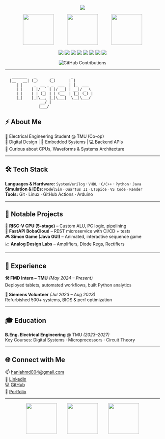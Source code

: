 <!-- 🎛️ Custom GitHub Profile README: Interactive x Code Editor Mix -->

<!-- DYNAMIC TOP LINE -->
<p align="center">
  <img src="https://readme-typing-svg.demolab.com/?lines=Hey%2C%20I'm%20Hani%20Ahmed!;Digital%20Systems%20Engineer%20in%20Training;Always%20Learning%20%26%20Building!&font=Fira%20Code&center=true&width=550&height=50">
</p>

<!-- CLEAN SPACED OUT GIFS -->
<p align="center">
  <img src="https://media.giphy.com/media/iIqmM5tTjmpOB9mpbn/giphy.gif" width="100" style="margin: 0 20px;"/>
  <img src="https://media.giphy.com/media/LMt9638dO8dftAjtco/giphy.gif" width="100" style="margin: 0 20px;"/>
  <img src="https://media.giphy.com/media/2IudUHdI075HL02Pkk/giphy.gif" width="100" style="margin: 0 20px;"/>
</p>

<!-- BADGES SECTION -->
<p align="center">
  <img src="https://img.shields.io/badge/Python-3670A0?style=for-the-badge&logo=python&logoColor=ffdd54"/>
  <img src="https://img.shields.io/badge/C-00599C?style=for-the-badge&logo=c&logoColor=white"/>
  <img src="https://img.shields.io/badge/C++-004482?style=for-the-badge&logo=c%2B%2B&logoColor=white"/>
  <img src="https://img.shields.io/badge/Java-ED8B00?style=for-the-badge&logo=java&logoColor=white"/>
  <img src="https://img.shields.io/badge/SystemVerilog-000000?style=for-the-badge"/>
  <img src="https://img.shields.io/badge/VHDL-453C5C?style=for-the-badge"/>
  <img src="https://img.shields.io/badge/Arduino-00979D?style=for-the-badge&logo=arduino&logoColor=white"/>
  <img src="https://img.shields.io/badge/Linux-FCC624?style=for-the-badge&logo=linux&logoColor=black"/>
</p>

<!-- CONTRIBUTIONS (default GitHub graph) -->
<p align="center">
  <img src="https://activity-graph.herokuapp.com/graph?username=Airlles&theme=github-compact" alt="GitHub Contributions" />
</p>

---

<!-- CODE-EDITOR STYLE README SECTION -->

```ascii
   _______   _       _        _          
  |__   __| (_)     (_)      | |         
     | |     _  __ _ _  ___  | |_  ___   
     | |    | |/ _` | |/ __| | __|/ _ \  
     | |    | | (_| | | (__  | |_| (_) | 
     |_|    |_|\__, |_|\___|  \__|\___/  
                __/ |                    
               |___/                     
```

## ⚡ About Me

🔬 Electrical Engineering Student @ TMU (Co-op)  
🔧 Digital Design | 🧪 Embedded Systems | 💻 Backend APIs  
🎯 Curious about CPUs, Waveforms & Systems Architecture

---

## 🛠️ Tech Stack

**Languages & Hardware:** `SystemVerilog` · `VHDL` · `C/C++` · `Python` · `Java`  
**Simulation & IDEs:** `ModelSim` · `Quartus II` · `LTSpice` · `VS Code` · `Render`  
**Tools:** Git · Linux · GitHub Actions · Arduino

---

## 🧪 Notable Projects

🧠 **RISC-V CPU (5-stage)** – Custom ALU, PC logic, pipelining  
📡 **FastAPI BobaCloud** – REST microservice with CI/CD + tests  
🎮 **Simon Game (Java GUI)** – Animated, interactive sequence game  
📈 **Analog Design Labs** – Amplifiers, Diode Regs, Rectifiers

---

## 💼 Experience

**🛠️ FMD Intern – TMU** *(May 2024 – Present)*  
Deployed tablets, automated workflows, built Python analytics

**🔧 Siemens Volunteer** *(Jul 2023 – Aug 2023)*  
Refurbished 500+ systems, BIOS & perf optimization

---

## 🎓 Education

**B.Eng. Electrical Engineering** @ TMU *(2023–2027)*  
Key Courses: Digital Systems · Microprocessors · Circuit Theory

---

## 🌐 Connect with Me

📫 [haniahmd004@gmail.com](mailto:haniahmd004@gmail.com)  
🔗 [LinkedIn](https://linkedin.com/in/haniahmd)  
💻 [GitHub](https://github.com/Airlles)  
🧠 [Portfolio](https://haniii.vercel.app)

---

<p align="center">
  <img src="https://media.giphy.com/media/SWoSkN6DxTszqIKEqv/giphy.gif" width="100" style="margin: 0 15px;"/>
  <img src="https://media.giphy.com/media/qgQUggAC3Pfv687qPC/giphy.gif" width="100" style="margin: 0 15px;"/>
  <img src="https://media.giphy.com/media/jRf5fsn8G6YaogAWxn/giphy.gif" width="100" style="margin: 0 15px;"/>
</p>
